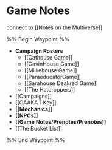 # Game Notes
connect to [[Notes on the Multiverse]]

%% Begin Waypoint %%
- **Campaign Rosters**
	- [[Cathouse Game]]
	- [[GavinHouse Game]]
	- [[Milliehouse Game]]
	- [[ParaeducatorGame]]
	- [[Sarahouse Deakred Game]]
	- [[The Hatdroppers]]
- [[Campaigns]]
- [[GAAKA 1 Key]]
- **[[Mechanics]]**
- **[[NPCs]]**
- **[[Game Notes/Prenotes/Prenotes]]**
- [[The Bucket List]]

%% End Waypoint %%